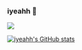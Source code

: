 ### iyeahh 👋
<img src="https://camo.githubusercontent.com/e123a3c48825cb71caeb307ab34e9e16c36c129c5d0233a5b9413851a1e1445b/68747470733a2f2f696d672e736869656c64732e696f2f62616467652f53776966742d4630353133383f267374796c653d666c6174266c6f676f3d5377696674266c6f676f436f6c6f723d464646464646"/>

<!--
**iyeahh/iyeahh** is a ✨ _special_ ✨ repository because its `README.md` (this file) appears on your GitHub profile.

Here are some ideas to get you started:

- 🔭 I’m currently working on ...
- 🌱 I’m currently learning ...
- 👯 I’m looking to collaborate on ...
- 🤔 I’m looking for help with ...
- 💬 Ask me about ...
- 📫 How to reach me: ...
- 😄 Pronouns: ...
- ⚡ Fun fact: ...
-->

[![iyeahh's GitHub stats](https://github-readme-stats.vercel.app/api?username=iyeahh)](https://github.com/anuraghazra/github-readme-stats)
